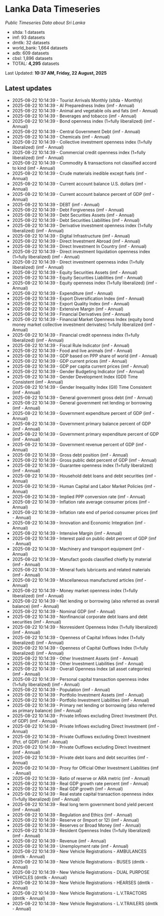 # Lanka Data Timeseries
*Public Timeseries Data about Sri Lanka*

* sltda: 1 datasets
* imf: 93 datasets
* dmtlk: 32 datasets
* world_bank: 1,664 datasets
* adb: 609 datasets
* cbsl: 1,896 datasets
* TOTAL: **4,295** datasets

Last Updated: **10:37 AM, Friday, 22 August, 2025**

## Latest updates

* 2025-08-22 10:14:39 - Tourist Arrivals Monthly (sltda - Monthly)
* 2025-08-22 10:14:39 - AI Preparedness Index (imf - Annual)
* 2025-08-22 10:14:39 - Animal and vegetable oils and fats (imf - Annual)
* 2025-08-22 10:14:39 - Beverages and tobacco (imf - Annual)
* 2025-08-22 10:14:39 - Bond openness index (1=fully liberalized) (imf - Annual)
* 2025-08-22 10:14:39 - Central Government Debt (imf - Annual)
* 2025-08-22 10:14:39 - Chemicals (imf - Annual)
* 2025-08-22 10:14:39 - Collective investment openness index (1=fully liberalized) (imf - Annual)
* 2025-08-22 10:14:39 - Commercial credit openness index (1=fully liberalized) (imf - Annual)
* 2025-08-22 10:14:39 - Commodity & transactions not classified accord to kind (imf - Annual)
* 2025-08-22 10:14:39 - Crude materials inedible except fuels (imf - Annual)
* 2025-08-22 10:14:39 - Current account balance U.S. dollars (imf - Annual)
* 2025-08-22 10:14:39 - Current account balance percent of GDP (imf - Annual)
* 2025-08-22 10:14:39 - DEBT (imf - Annual)
* 2025-08-22 10:14:39 - Debt Forgiveness (imf - Annual)
* 2025-08-22 10:14:39 - Debt Securities Assets (imf - Annual)
* 2025-08-22 10:14:39 - Debt Securities Liabilities (imf - Annual)
* 2025-08-22 10:14:39 - Derivative investment openness index (1=fully liberalized) (imf - Annual)
* 2025-08-22 10:14:39 - Digital Infrastructure (imf - Annual)
* 2025-08-22 10:14:39 - Direct Investment Abroad (imf - Annual)
* 2025-08-22 10:14:39 - Direct Investment In Country (imf - Annual)
* 2025-08-22 10:14:39 - Direct investment liquidation openness index (1=fully liberalized) (imf - Annual)
* 2025-08-22 10:14:39 - Direct investment openness index (1=fully liberalized) (imf - Annual)
* 2025-08-22 10:14:39 - Equity Securities Assets (imf - Annual)
* 2025-08-22 10:14:39 - Equity Securities Liabilities (imf - Annual)
* 2025-08-22 10:14:39 - Equity openness index (1=fully liberalized) (imf - Annual)
* 2025-08-22 10:14:39 - Expenditure (imf - Annual)
* 2025-08-22 10:14:39 - Export Diversification Index (imf - Annual)
* 2025-08-22 10:14:39 - Export Quality Index (imf - Annual)
* 2025-08-22 10:14:39 - Extensive Margin (imf - Annual)
* 2025-08-22 10:14:39 - Financial Derivatives (imf - Annual)
* 2025-08-22 10:14:39 - Financial Market Openness Index (equity bond money market collective investment derivates) 1=fully liberalized (imf - Annual)
* 2025-08-22 10:14:39 - Financial credit openness index (1=fully liberalized) (imf - Annual)
* 2025-08-22 10:14:39 - Fiscal Rule Indicator (imf - Annual)
* 2025-08-22 10:14:39 - Food and live animals (imf - Annual)
* 2025-08-22 10:14:39 - GDP based on PPP share of world (imf - Annual)
* 2025-08-22 10:14:39 - GDP current prices (imf - Annual)
* 2025-08-22 10:14:39 - GDP per capita current prices (imf - Annual)
* 2025-08-22 10:14:39 - Gender Budgeting Indicator (imf - Annual)
* 2025-08-22 10:14:39 - Gender Development Index (GDI) Time Consistent (imf - Annual)
* 2025-08-22 10:14:39 - Gender Inequality Index (GII) Time Consistent (imf - Annual)
* 2025-08-22 10:14:39 - General government gross debt (imf - Annual)
* 2025-08-22 10:14:39 - General government net lending or borrowing (imf - Annual)
* 2025-08-22 10:14:39 - Government expenditure percent of GDP (imf - Annual)
* 2025-08-22 10:14:39 - Government primary balance percent of GDP (imf - Annual)
* 2025-08-22 10:14:39 - Government primary expenditure percent of GDP (imf - Annual)
* 2025-08-22 10:14:39 - Government revenue percent of GDP (imf - Annual)
* 2025-08-22 10:14:39 - Gross debt position (imf - Annual)
* 2025-08-22 10:14:39 - Gross public debt percent of GDP (imf - Annual)
* 2025-08-22 10:14:39 - Guarantee openness index (1=fully liberalized) (imf - Annual)
* 2025-08-22 10:14:39 - Household debt loans and debt securities (imf - Annual)
* 2025-08-22 10:14:39 - Human Capital and Labor Market Policies (imf - Annual)
* 2025-08-22 10:14:39 - Implied PPP conversion rate (imf - Annual)
* 2025-08-22 10:14:39 - Inflation rate average consumer prices (imf - Annual)
* 2025-08-22 10:14:39 - Inflation rate end of period consumer prices (imf - Annual)
* 2025-08-22 10:14:39 - Innovation and Economic Integration (imf - Annual)
* 2025-08-22 10:14:39 - Intensive Margin (imf - Annual)
* 2025-08-22 10:14:39 - Interest paid on public debt percent of GDP (imf - Annual)
* 2025-08-22 10:14:39 - Machinery and transport equipment (imf - Annual)
* 2025-08-22 10:14:39 - Manufact goods classified chiefly by material (imf - Annual)
* 2025-08-22 10:14:39 - Mineral fuels lubricants and related materials (imf - Annual)
* 2025-08-22 10:14:39 - Miscellaneous manufactured articles (imf - Annual)
* 2025-08-22 10:14:39 - Money market openness index (1=fully liberalized) (imf - Annual)
* 2025-08-22 10:14:39 - Net lending or borrowing (also referred as overall balance) (imf - Annual)
* 2025-08-22 10:14:39 - Nominal GDP (imf - Annual)
* 2025-08-22 10:14:39 - Nonfinancial corporate debt loans and debt securities (imf - Annual)
* 2025-08-22 10:14:39 - Nonresident Openness Index (1=fully liberalized) (imf - Annual)
* 2025-08-22 10:14:39 - Openness of Capital Inflows Index (1=fully liberalized) (imf - Annual)
* 2025-08-22 10:14:39 - Openness of Capital Outflows Index (1=fully liberalized) (imf - Annual)
* 2025-08-22 10:14:39 - Other Investment Assets (imf - Annual)
* 2025-08-22 10:14:39 - Other Investment Liabilities (imf - Annual)
* 2025-08-22 10:14:39 - Overall Openness Index (all asset categories) (imf - Annual)
* 2025-08-22 10:14:39 - Personal capital transaction openness index (1=fully liberalized) (imf - Annual)
* 2025-08-22 10:14:39 - Population (imf - Annual)
* 2025-08-22 10:14:39 - Portfolio Investment Assets (imf - Annual)
* 2025-08-22 10:14:39 - Portfolio Investment Liabilities (imf - Annual)
* 2025-08-22 10:14:39 - Primary net lending or borrowing (also referred as primary balance) (imf - Annual)
* 2025-08-22 10:14:39 - Private Inflows excluding Direct Investment (Pct. of GDP) (imf - Annual)
* 2025-08-22 10:14:39 - Private Inflows excluding Direct Investment (imf - Annual)
* 2025-08-22 10:14:39 - Private Outflows excluding Direct Investment (Pct. of GDP) (imf - Annual)
* 2025-08-22 10:14:39 - Private Outflows excluding Direct Investment (imf - Annual)
* 2025-08-22 10:14:39 - Private debt loans and debt securities (imf - Annual)
* 2025-08-22 10:14:39 - Proxy for Official Other Investment Liabilities (imf - Annual)
* 2025-08-22 10:14:39 - Ratio of reserve or ARA metric (imf - Annual)
* 2025-08-22 10:14:39 - Real GDP growth rate percent (imf - Annual)
* 2025-08-22 10:14:39 - Real GDP growth (imf - Annual)
* 2025-08-22 10:14:39 - Real estate capital transaction openness index (1=fully liberalized) (imf - Annual)
* 2025-08-22 10:14:39 - Real long term government bond yield percent (imf - Annual)
* 2025-08-22 10:14:39 - Regulation and Ethics (imf - Annual)
* 2025-08-22 10:14:39 - Reserve or (Import or 12) (imf - Annual)
* 2025-08-22 10:14:39 - Reserves or Broad Money (imf - Annual)
* 2025-08-22 10:14:39 - Resident Openness Index (1=fully liberalized) (imf - Annual)
* 2025-08-22 10:14:39 - Revenue (imf - Annual)
* 2025-08-22 10:14:39 - Unemployment rate (imf - Annual)
* 2025-08-22 10:14:39 - New Vehicle Registrations - AMBULANCES (dmtlk - Annual)
* 2025-08-22 10:14:39 - New Vehicle Registrations - BUSES (dmtlk - Annual)
* 2025-08-22 10:14:39 - New Vehicle Registrations - DUAL PURPOSE VEHICLES (dmtlk - Annual)
* 2025-08-22 10:14:39 - New Vehicle Registrations - HEARSES (dmtlk - Annual)
* 2025-08-22 10:14:39 - New Vehicle Registrations - L.V.TRACTORS (dmtlk - Annual)
* 2025-08-22 10:14:39 - New Vehicle Registrations - L.V.TRAILERS (dmtlk - Annual)